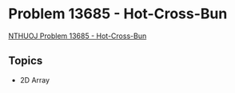 # Problem 13685 - Hot-Cross-Bun
[NTHUOJ Problem 13685 - Hot-Cross-Bun](https://acm.cs.nthu.edu.tw/problem/13685/)

## Topics
- 2D Array